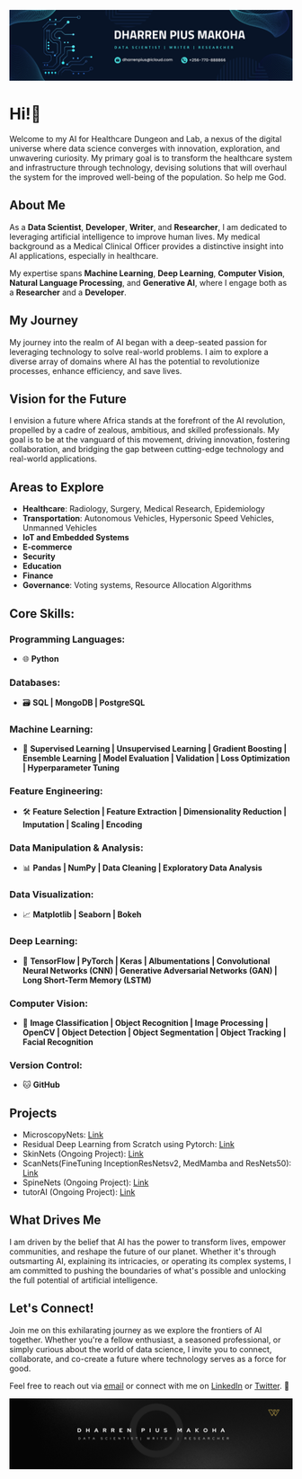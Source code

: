 ![AI Banner](https://github.com/Dharren09/Dharren09/blob/main/Blue%20and%20White%20Architect%20LinkedIn%20Banner%203.png)

# Hi!👋

Welcome to my AI for Healthcare Dungeon and Lab, a nexus of the digital universe where data science converges with innovation, exploration, and unwavering curiosity. My primary goal is to transform the healthcare system and infrastructure through technology, devising solutions that will overhaul the system for the improved well-being of the population. So help me God.

## About Me

As a **Data Scientist**, **Developer**, **Writer**, and **Researcher**, I am dedicated to leveraging artificial intelligence to improve human lives. My medical background as a Medical Clinical Officer provides a distinctive insight into AI applications, especially in healthcare.

My expertise spans **Machine Learning**, **Deep Learning**, **Computer Vision**, **Natural Language Processing**, and **Generative AI**, where I engage both as a **Researcher** and a **Developer**.

## My Journey

My journey into the realm of AI began with a deep-seated passion for leveraging technology to solve real-world problems. I aim to explore a diverse array of domains where AI has the potential to revolutionize processes, enhance efficiency, and save lives.

## Vision for the Future

I envision a future where Africa stands at the forefront of the AI revolution, propelled by a cadre of zealous, ambitious, and skilled professionals. My goal is to be at the vanguard of this movement, driving innovation, fostering collaboration, and bridging the gap between cutting-edge technology and real-world applications.

## Areas to Explore

- **Healthcare**: Radiology, Surgery, Medical Research, Epidemiology
- **Transportation**: Autonomous Vehicles, Hypersonic Speed Vehicles, Unmanned Vehicles
- **IoT and Embedded Systems**
- **E-commerce**
- **Security**
- **Education**
- **Finance**
- **Governance**: Voting systems, Resource Allocation Algorithms

## Core Skills:

### Programming Languages:
- 🌐 **Python**

### Databases:
- 🗃️ **SQL | MongoDB | PostgreSQL**

### Machine Learning:
- 🤖 **Supervised Learning | Unsupervised Learning | Gradient Boosting | Ensemble Learning | Model Evaluation | Validation | Loss Optimization | Hyperparameter Tuning**

### Feature Engineering:
- 🛠️ **Feature Selection | Feature Extraction | Dimensionality Reduction | Imputation | Scaling | Encoding**

### Data Manipulation & Analysis:
- 📊 **Pandas | NumPy | Data Cleaning | Exploratory Data Analysis**

### Data Visualization:
- 📈 **Matplotlib | Seaborn | Bokeh**

### Deep Learning:
- 🧠 **TensorFlow | PyTorch | Keras | Albumentations | Convolutional Neural Networks (CNN) | Generative Adversarial Networks (GAN) | Long Short-Term Memory (LSTM)**

### Computer Vision:
- 📸 **Image Classification | Object Recognition | Image Processing | OpenCV | Object Detection | Object Segmentation | Object Tracking | Facial Recognition**

### Version Control:
- 🐱 **GitHub**

## Projects

- MicroscopyNets: [Link](https://www.github.com/Dharren09/MicroscopyNets)
- Residual Deep Learning from Scratch using Pytorch: [Link](https://www.github.com/Dharren09/ResNets_for_Brain_Tumor_Classification)
- SkinNets (Ongoing Project): [Link](https://www.github.com/Dharren09/SkinNets)
- ScanNets(FineTuning InceptionResNetsv2, MedMamba and ResNets50): [Link](https://www.github.com/Dharren09/ScanNets)
- SpineNets (Ongoing Project): [Link](https://www.github.com/Dharren09/SpineNets)
- tutorAI (Ongoing Project): [Link](https://www.github.com/Dharren09/tutorAI)

## What Drives Me

I am driven by the belief that AI has the power to transform lives, empower communities, and reshape the future of our planet. Whether it's through outsmarting AI, explaining its intricacies, or operating its complex systems, I am committed to pushing the boundaries of what's possible and unlocking the full potential of artificial intelligence.

## Let's Connect!

Join me on this exhilarating journey as we explore the frontiers of AI together. Whether you're a fellow enthusiast, a seasoned professional, or simply curious about the world of data science, I invite you to connect, collaborate, and co-create a future where technology serves as a force for good.

Feel free to reach out via [email](mailto:dharrenpius@icloud.com) or connect with me on [LinkedIn](https://www.linkedin.com/in/iamdevdharrenzug) or [Twitter](https://www.twitter.com/iamdevdharrenug). 🚀

![Footer Image](https://github.com/Dharren09/Dharren09/blob/main/2.png)
